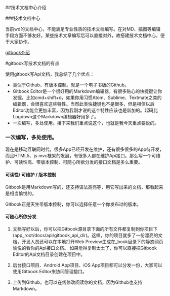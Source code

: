 ##技术文档中心介绍

###技术文档中心

当前wd的文档中心，不能满足专业性质的技术文档编写。在对MD、插图等编辑手段方面不够友好。某些技术文章编写后可以直接对外，故搭建技术文档中心，便于大家协作。


[gitbook介绍](https://github.com/GitbookIO/gitbook)





\#gitbook写技术文档的有点

使用gitbook写Api文档，我总结了几个优点：

* 类似于Github，有版本控制。就是一个电子书版的Github。
* Gitbook Editor是一个很好用的Markdown编辑器，有很多贴心的快捷键让你发掘，比如cmd+shift+d，如果你用习惯Atom、Sublime、Textmate之类的编辑器，会很喜欢这些特性。当然此类快捷键也不是很多，但是相信以后Editor功能会更加丰富，因为我刚才说的这个特性应该也是新加的。起码比Logdown这个Markdown编辑器好用多了。
* 一次编写，多处使用。接下来我们重点说这个，也就是我今天重点要说的。

### **一次编写，多处使用。**

现在是移动互联网时代，很多App已经开发在维护，还有很多很多的App待开发，而且HTML5、js mvc框架的发展，有很多人都在维护Api接口。那么写一个可维护、可读性高、带版本控制、可随心所欲分发的接口文档是多么重要。

#### **可读性\/ 可维护 \/ 版本控制**

Gitbook是用Markdown写的，还支持语法高亮等，用它写出来的文档，那看起来是相当愉悦的。

Gitbook正是天生带版本控制，你可以选择任意一个你发布过的版本。

#### **可随心所欲分发**

1. 文档写好以后，你可以把Gitbook源目录下面的所有文件都复制到你项目下\(app\_root\/docs\/api\/gitbook\_api\_dir\)。这样，你的项目就多了一份漂亮的文档，开发人员还可以在本地打开Web Preview生成在\_book目录下的静态网页愉悦的看你的Api接口文档。 如果觉得复制太土了，你可以直接把Gitbook Editor的Api文档目录创建在项目中。

2. 后台接口项目、Android App项目、iOS App项目都可以分发一份，大家可以使用Gitbook Editor来协同管理接口。

3. 上传到Github，也可以在线修改阅读你的文档，因为Github也支持Markdown。


